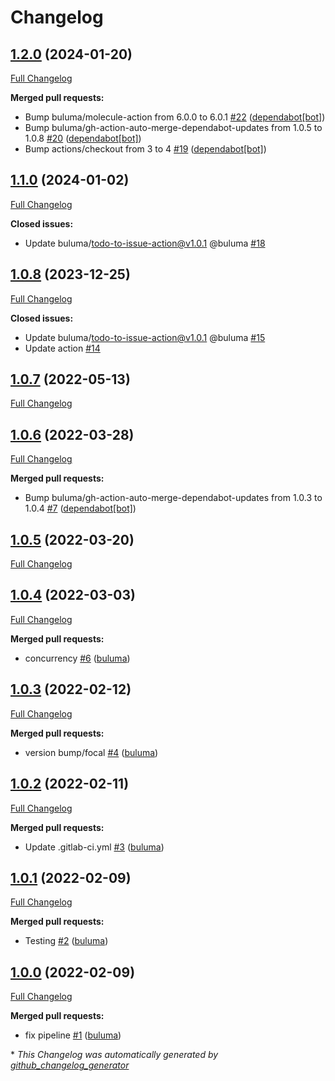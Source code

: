 # Changelog

## [1.2.0](https://github.com/buluma/ansible-role-ulimit/tree/1.2.0) (2024-01-20)

[Full Changelog](https://github.com/buluma/ansible-role-ulimit/compare/1.1.0...1.2.0)

**Merged pull requests:**

- Bump buluma/molecule-action from 6.0.0 to 6.0.1 [\#22](https://github.com/buluma/ansible-role-ulimit/pull/22) ([dependabot[bot]](https://github.com/apps/dependabot))
- Bump buluma/gh-action-auto-merge-dependabot-updates from 1.0.5 to 1.0.8 [\#20](https://github.com/buluma/ansible-role-ulimit/pull/20) ([dependabot[bot]](https://github.com/apps/dependabot))
- Bump actions/checkout from 3 to 4 [\#19](https://github.com/buluma/ansible-role-ulimit/pull/19) ([dependabot[bot]](https://github.com/apps/dependabot))

## [1.1.0](https://github.com/buluma/ansible-role-ulimit/tree/1.1.0) (2024-01-02)

[Full Changelog](https://github.com/buluma/ansible-role-ulimit/compare/1.0.8...1.1.0)

**Closed issues:**

- Update buluma/todo-to-issue-action@v1.0.1 @buluma [\#18](https://github.com/buluma/ansible-role-ulimit/issues/18)

## [1.0.8](https://github.com/buluma/ansible-role-ulimit/tree/1.0.8) (2023-12-25)

[Full Changelog](https://github.com/buluma/ansible-role-ulimit/compare/1.0.7...1.0.8)

**Closed issues:**

- Update buluma/todo-to-issue-action@v1.0.1 @buluma [\#15](https://github.com/buluma/ansible-role-ulimit/issues/15)
- Update action [\#14](https://github.com/buluma/ansible-role-ulimit/issues/14)

## [1.0.7](https://github.com/buluma/ansible-role-ulimit/tree/1.0.7) (2022-05-13)

[Full Changelog](https://github.com/buluma/ansible-role-ulimit/compare/1.0.6...1.0.7)

## [1.0.6](https://github.com/buluma/ansible-role-ulimit/tree/1.0.6) (2022-03-28)

[Full Changelog](https://github.com/buluma/ansible-role-ulimit/compare/1.0.5...1.0.6)

**Merged pull requests:**

- Bump buluma/gh-action-auto-merge-dependabot-updates from 1.0.3 to 1.0.4 [\#7](https://github.com/buluma/ansible-role-ulimit/pull/7) ([dependabot[bot]](https://github.com/apps/dependabot))

## [1.0.5](https://github.com/buluma/ansible-role-ulimit/tree/1.0.5) (2022-03-20)

[Full Changelog](https://github.com/buluma/ansible-role-ulimit/compare/1.0.4...1.0.5)

## [1.0.4](https://github.com/buluma/ansible-role-ulimit/tree/1.0.4) (2022-03-03)

[Full Changelog](https://github.com/buluma/ansible-role-ulimit/compare/1.0.3...1.0.4)

**Merged pull requests:**

- concurrency [\#6](https://github.com/buluma/ansible-role-ulimit/pull/6) ([buluma](https://github.com/buluma))

## [1.0.3](https://github.com/buluma/ansible-role-ulimit/tree/1.0.3) (2022-02-12)

[Full Changelog](https://github.com/buluma/ansible-role-ulimit/compare/1.0.2...1.0.3)

**Merged pull requests:**

- version bump/focal [\#4](https://github.com/buluma/ansible-role-ulimit/pull/4) ([buluma](https://github.com/buluma))

## [1.0.2](https://github.com/buluma/ansible-role-ulimit/tree/1.0.2) (2022-02-11)

[Full Changelog](https://github.com/buluma/ansible-role-ulimit/compare/1.0.1...1.0.2)

**Merged pull requests:**

- Update .gitlab-ci.yml [\#3](https://github.com/buluma/ansible-role-ulimit/pull/3) ([buluma](https://github.com/buluma))

## [1.0.1](https://github.com/buluma/ansible-role-ulimit/tree/1.0.1) (2022-02-09)

[Full Changelog](https://github.com/buluma/ansible-role-ulimit/compare/1.0.0...1.0.1)

**Merged pull requests:**

- Testing [\#2](https://github.com/buluma/ansible-role-ulimit/pull/2) ([buluma](https://github.com/buluma))

## [1.0.0](https://github.com/buluma/ansible-role-ulimit/tree/1.0.0) (2022-02-09)

[Full Changelog](https://github.com/buluma/ansible-role-ulimit/compare/f5bbe93639fc1ce2ae47a8c92b33e74d4f254910...1.0.0)

**Merged pull requests:**

- fix pipeline [\#1](https://github.com/buluma/ansible-role-ulimit/pull/1) ([buluma](https://github.com/buluma))



\* *This Changelog was automatically generated by [github_changelog_generator](https://github.com/github-changelog-generator/github-changelog-generator)*
